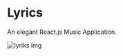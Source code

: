 # Lyrics

 An elegant React.js Music Application. 

![lyriks img](https://user-images.githubusercontent.com/90088021/203039687-dc29b56d-46f5-4245-b873-3ccec47dd699.png)
